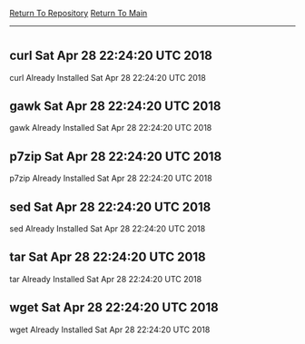 [Return To Repository](https://github.com/deathbybandaid/piholeparser/)
[Return To Main](https://github.com/deathbybandaid/piholeparser/blob/dev-nomerge/RecentRunLogs/Mainlog.md)
____________________________________
# 
## curl Sat Apr 28 22:24:20 UTC 2018
curl Already Installed Sat Apr 28 22:24:20 UTC 2018
## gawk Sat Apr 28 22:24:20 UTC 2018
gawk Already Installed Sat Apr 28 22:24:20 UTC 2018
## p7zip Sat Apr 28 22:24:20 UTC 2018
p7zip Already Installed Sat Apr 28 22:24:20 UTC 2018
## sed Sat Apr 28 22:24:20 UTC 2018
sed Already Installed Sat Apr 28 22:24:20 UTC 2018
## tar Sat Apr 28 22:24:20 UTC 2018
tar Already Installed Sat Apr 28 22:24:20 UTC 2018
## wget Sat Apr 28 22:24:20 UTC 2018
wget Already Installed Sat Apr 28 22:24:20 UTC 2018
